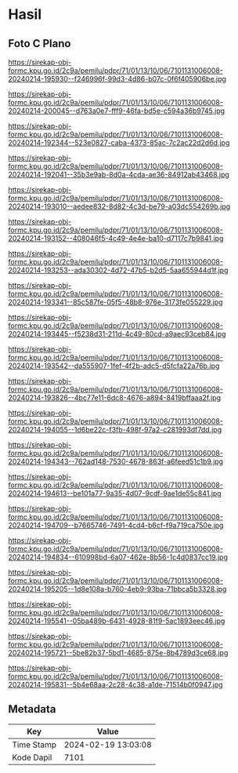 # Hasil

## Foto C Plano

https://sirekap-obj-formc.kpu.go.id/2c9a/pemilu/pdpr/71/01/13/10/06/7101131006008-20240214-195930--f246996f-99d3-4d86-b07c-0f6f405906be.jpg

https://sirekap-obj-formc.kpu.go.id/2c9a/pemilu/pdpr/71/01/13/10/06/7101131006008-20240214-200045--d763a0e7-fff9-46fa-bd5e-c594a36b9745.jpg

https://sirekap-obj-formc.kpu.go.id/2c9a/pemilu/pdpr/71/01/13/10/06/7101131006008-20240214-192344--523e0827-caba-4373-85ac-7c2ac22d2d6d.jpg

https://sirekap-obj-formc.kpu.go.id/2c9a/pemilu/pdpr/71/01/13/10/06/7101131006008-20240214-192041--35b3e9ab-8d0a-4cda-ae36-84912ab43468.jpg

https://sirekap-obj-formc.kpu.go.id/2c9a/pemilu/pdpr/71/01/13/10/06/7101131006008-20240214-193010--aedee832-8d82-4c3d-be79-a03dc554269b.jpg

https://sirekap-obj-formc.kpu.go.id/2c9a/pemilu/pdpr/71/01/13/10/06/7101131006008-20240214-193152--408046f5-4c49-4e4e-ba10-d7117c7b9841.jpg

https://sirekap-obj-formc.kpu.go.id/2c9a/pemilu/pdpr/71/01/13/10/06/7101131006008-20240214-193253--ada30302-4d72-47b5-b2d5-5aa655944d1f.jpg

https://sirekap-obj-formc.kpu.go.id/2c9a/pemilu/pdpr/71/01/13/10/06/7101131006008-20240214-193341--85c587fe-05f5-48b8-976e-3173fe055229.jpg

https://sirekap-obj-formc.kpu.go.id/2c9a/pemilu/pdpr/71/01/13/10/06/7101131006008-20240214-193445--f5238d31-211d-4c49-80cd-a9aec93ceb84.jpg

https://sirekap-obj-formc.kpu.go.id/2c9a/pemilu/pdpr/71/01/13/10/06/7101131006008-20240214-193542--da555907-1fef-4f2b-adc5-d5fcfa22a76b.jpg

https://sirekap-obj-formc.kpu.go.id/2c9a/pemilu/pdpr/71/01/13/10/06/7101131006008-20240214-193826--4bc77e11-6dc8-4676-a894-8419bffaaa2f.jpg

https://sirekap-obj-formc.kpu.go.id/2c9a/pemilu/pdpr/71/01/13/10/06/7101131006008-20240214-194055--1d6be22c-f3fb-498f-97a2-c281993df7dd.jpg

https://sirekap-obj-formc.kpu.go.id/2c9a/pemilu/pdpr/71/01/13/10/06/7101131006008-20240214-194343--762ad148-7530-4678-863f-a6feed51c1b9.jpg

https://sirekap-obj-formc.kpu.go.id/2c9a/pemilu/pdpr/71/01/13/10/06/7101131006008-20240214-194613--be101a77-9a35-4d07-9cdf-9ae1de55c841.jpg

https://sirekap-obj-formc.kpu.go.id/2c9a/pemilu/pdpr/71/01/13/10/06/7101131006008-20240214-194709--b7665746-7491-4cd4-b6cf-f9a719ca750e.jpg

https://sirekap-obj-formc.kpu.go.id/2c9a/pemilu/pdpr/71/01/13/10/06/7101131006008-20240214-194834--610998bd-6a07-462e-8b56-1c4d0837cc19.jpg

https://sirekap-obj-formc.kpu.go.id/2c9a/pemilu/pdpr/71/01/13/10/06/7101131006008-20240214-195205--1d8e108a-b760-4eb9-93ba-71bbca5b3328.jpg

https://sirekap-obj-formc.kpu.go.id/2c9a/pemilu/pdpr/71/01/13/10/06/7101131006008-20240214-195541--05ba489b-6431-4928-81f9-5ac1893eec46.jpg

https://sirekap-obj-formc.kpu.go.id/2c9a/pemilu/pdpr/71/01/13/10/06/7101131006008-20240214-195721--5be82b37-5bd1-4685-875e-8b4789d3ce68.jpg

https://sirekap-obj-formc.kpu.go.id/2c9a/pemilu/pdpr/71/01/13/10/06/7101131006008-20240214-195831--5b4e68aa-2c28-4c38-a1de-71514b0f0947.jpg


## Metadata

| Key        | Value               |
| ---------- | ------------------- |
| Time Stamp | 2024-02-19 13:03:08 |
| Kode Dapil | 7101                |



